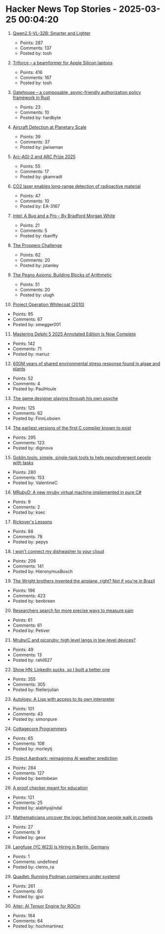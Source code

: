 # Hacker News Top Stories - 2025-03-25 00:04:20

1. [Qwen2.5-VL-32B: Smarter and Lighter](https://qwenlm.github.io/blog/qwen2.5-vl-32b/)
   - Points: 287
   - Comments: 137
   - Posted by: tosh

2. [Triforce – a beamformer for Apple Silicon laptops](https://crates.io/crates/triforce-lv2)
   - Points: 416
   - Comments: 167
   - Posted by: tosh

3. [Gatehouse – a composable, async-friendly authorization policy framework in Rust](https://github.com/thepartly/gatehouse)
   - Points: 23
   - Comments: 10
   - Posted by: hardbyte

4. [Aircraft Detection at Planetary Scale](https://www.planet.com/pulse/aircraft-detection-at-planetary-scale/)
   - Points: 39
   - Comments: 37
   - Posted by: jjwiseman

5. [Arc-AGI-2 and ARC Prize 2025](https://arcprize.org/blog/announcing-arc-agi-2-and-arc-prize-2025)
   - Points: 55
   - Comments: 17
   - Posted by: gkamradt

6. [CO2 laser enables long-range detection of radioactive material](https://physicsworld.com/a/co2-laser-enables-long-range-detection-of-radioactive-material/)
   - Points: 47
   - Comments: 10
   - Posted by: EA-3167

7. [Intel: A Bug and a Pro – By Bradford Morgan White](https://www.abortretry.fail/p/intel-a-bug-and-a-pro)
   - Points: 21
   - Comments: 5
   - Posted by: rbanffy

8. [The Prospero Challenge](https://www.mattkeeter.com/projects/prospero/)
   - Points: 62
   - Comments: 20
   - Posted by: jstanley

9. [The Peano Axioms: Building Blocks of Arithmetic](https://principlesofcryptography.com/number-theory-primer-an-axiomatic-study-of-natural-numbers-peano-axioms/)
   - Points: 51
   - Comments: 20
   - Posted by: ulugh

10. [Project Operation Whitecoat (2010)](https://scholarworks.lib.csusb.edu/cgi/viewcontent.cgi?article=1201&context=history-in-the-making)
   - Points: 95
   - Comments: 67
   - Posted by: smegger001

11. [Mastering Delphi 5 2025 Annotated Edition Is Now Complete](https://blog.marcocantu.com/blog/2025-march-mastering-delphi5-annotated-complete.html)
   - Points: 142
   - Comments: 71
   - Posted by: mariuz

12. [600M years of shared environmental stress response found in algae and plants](https://phys.org/news/2025-03-million-years-environmental-stress-response.html)
   - Points: 52
   - Comments: 4
   - Posted by: PaulHoule

13. [The game designer playing through his own psyche](https://www.newyorker.com/culture/persons-of-interest/the-game-designer-playing-through-his-own-psyche)
   - Points: 125
   - Comments: 62
   - Posted by: FinnLobsien

14. [The earliest versions of the first C compiler known to exist](https://github.com/mortdeus/legacy-cc)
   - Points: 295
   - Comments: 123
   - Posted by: diginova

15. [Goblin.tools: simple, single-task tools to help neurodivergent people with tasks](https://goblin.tools/)
   - Points: 280
   - Comments: 153
   - Posted by: ValentineC

16. [MRubyD: A new mruby virtual machine implemented in pure C#](https://github.com/hadashiA/MRubyD)
   - Points: 9
   - Comments: 2
   - Posted by: ksec

17. [Rickover's Lessons](https://www.chinatalk.media/p/rickovers-lessons-how-to-build-a)
   - Points: 88
   - Comments: 78
   - Posted by: pepys

18. [I won't connect my dishwasher to your cloud](https://www.jeffgeerling.com/blog/2025/i-wont-connect-my-dishwasher-your-stupid-cloud)
   - Points: 206
   - Comments: 141
   - Posted by: HieronymusBosch

19. [The Wright brothers invented the airplane, right? Not if you're in Brazil](https://www.washingtonpost.com/world/2025/03/21/brazil-airplane-wright-brothers-santos-dumont/)
   - Points: 196
   - Comments: 423
   - Posted by: benbreen

20. [Researchers search for more precise ways to measure pain](https://www.washingtonpost.com/science/2025/03/23/pain-measure-precision-research/)
   - Points: 61
   - Comments: 61
   - Posted by: Petiver

21. [Mruby/C and picoruby: high level langs in low-level devices?](https://github.com/picoruby/picoruby)
   - Points: 49
   - Comments: 13
   - Posted by: rahil627

22. [Show HN: LinkedIn sucks, so I built a better one](https://heyopenspot.com/)
   - Points: 355
   - Comments: 305
   - Posted by: fliellerjulian

23. [Autology: A Lisp with access to its own interpreter](https://github.com/Kimbsy/autology)
   - Points: 101
   - Comments: 43
   - Posted by: simonpure

24. [Cottagecore Programmers](https://tjmorley.com/blogposts/cottagecoreprogrammers.html)
   - Points: 65
   - Comments: 108
   - Posted by: morleytj

25. [Project Aardvark: reimagining AI weather prediction](https://www.turing.ac.uk/blog/project-aardvark-reimagining-ai-weather-prediction)
   - Points: 284
   - Comments: 127
   - Posted by: bentobean

26. [A proof checker meant for education](https://jsiek.github.io/deduce/index.html)
   - Points: 121
   - Comments: 25
   - Posted by: alabhyajindal

27. [Mathematicians uncover the logic behind how people walk in crowds](https://news.mit.edu/2025/mathematicians-uncover-logic-behind-how-crowds-walk-0324)
   - Points: 27
   - Comments: 9
   - Posted by: geox

28. [Langfuse (YC W23) Is Hiring in Berlin, Germany](https://langfuse.com/careers)
   - Points: 1
   - Comments: undefined
   - Posted by: clemo_ra

29. [Quadlet: Running Podman containers under systemd](https://mo8it.com/blog/quadlet/)
   - Points: 261
   - Comments: 60
   - Posted by: gjvc

30. [Aiter: AI Tensor Engine for ROCm](https://rocm.blogs.amd.com/software-tools-optimization/aiter:-ai-tensor-engine-for-rocm™/README.html)
   - Points: 164
   - Comments: 64
   - Posted by: hochmartinez

